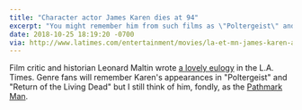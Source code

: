 ```yaml
---
title: "Character actor James Karen dies at 94"
excerpt: "You might remember him from such films as \"Poltergeist\" and \"Return of the Living Dead.\""
date: 2018-10-25 18:19:20 -0700
via: http://www.latimes.com/entertainment/movies/la-et-mn-james-karen-appreciation-leonard-maltin-20181025-story.html
---
```


Film critic and historian Leonard Maltin wrote [a lovely eulogy](http://www.latimes.com/entertainment/movies/la-et-mn-james-karen-appreciation-leonard-maltin-20181025-story.html) in the L.A. Times. Genre fans will remember Karen's appearances in "Poltergeist" and "Return of the Living Dead" but I still think of him, fondly, as the [Pathmark Man](https://www.youtube.com/results?search_query=james+karen+pathmark+commercials).

